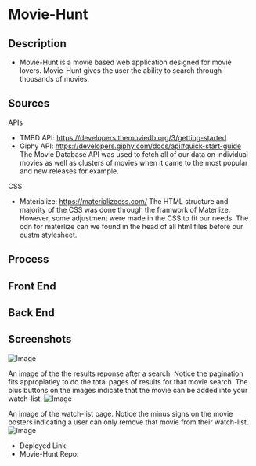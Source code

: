 # Movie-Hunt
## Description 
- Movie-Hunt is a movie based web application designed for movie lovers. Movie-Hunt gives the user the ability to search through thousands of movies. 
## Sources
 APIs
- TMBD API: https://developers.themoviedb.org/3/getting-started
- Giphy API: https://developers.giphy.com/docs/api#quick-start-guide
The Movie Database API was used to fetch all of our data on individual movies as well as clusters of movies when it came to the most popular and new releases for example. 

 CSS
- Materialize: https://materializecss.com/
The HTML structure and majority of the CSS was done through the framwork of Materlize. However, some adjustment were made in the CSS to fit our needs. The cdn for materlize can we found in the head of all html files before our custm stylesheet. 
## Process

## Front End 

## Back End 

## Screenshots

![Image](/../assets/Screenshot-home.jpg)

An image of the the results reponse after a search. Notice the pagination fits appropiatley to do the total pages of results for that movie search. The plus buttons on the images indicate that the movie can be added into your watch-list. 
![Image](../assets/Screenshot-searches.jpg)

An image of the watch-list page. Notice the minus signs on the movie posters indicating a user can only remove that movie from their watch-list. 
![Image](./assets/Screenshot-watchlist.jpg)

- Deployed Link: 
- Movie-Hunt Repo: 




